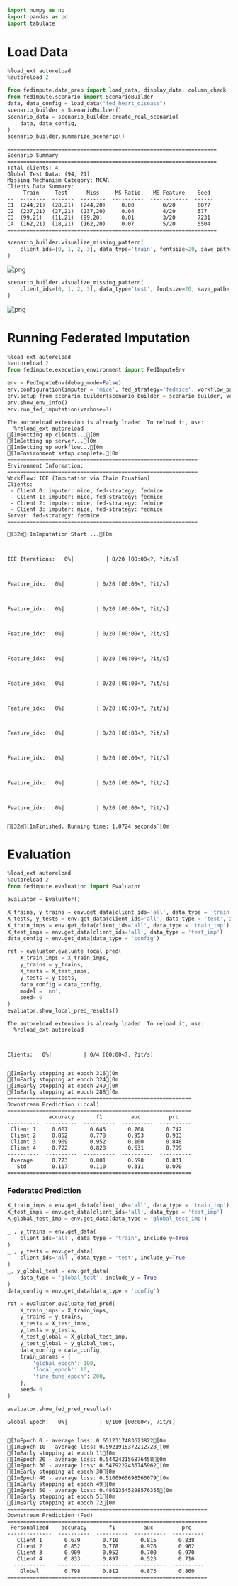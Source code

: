 ```python
import numpy as np
import pandas as pd
import tabulate
```

# Load Data


```python
%load_ext autoreload
%autoreload 2

from fedimpute.data_prep import load_data, display_data, column_check
from fedimpute.scenario import ScenarioBuilder
data, data_config = load_data("fed_heart_disease")
scenario_builder = ScenarioBuilder()
scenario_data = scenario_builder.create_real_scenario(
    data, data_config,
)
scenario_builder.summarize_scenario()
```

    ==================================================================
    Scenario Summary
    ==================================================================
    Total clients: 4
    Global Test Data: (94, 21)
    Missing Mechanism Category: MCAR
    Clients Data Summary:
         Train     Test      Miss     MS Ratio    MS Feature    Seed
    --  --------  -------  --------  ----------  ------------  ------
    C1  (244,21)  (28,21)  (244,20)     0.00         0/20       6077
    C2  (237,21)  (27,21)  (237,20)     0.04         4/20       577
    C3  (99,21)   (11,21)  (99,20)      0.01         3/20       7231
    C4  (162,21)  (18,21)  (162,20)     0.07         5/20       5504
    ==================================================================
    
    


```python
scenario_builder.visualize_missing_pattern(
    client_ids=[0, 1, 2, 3], data_type='train', fontsize=20, save_path='./plots/real_pattern_train.png'
)
```


    
![png](real_scenario_files/real_scenario_3_0.png)
    



```python
scenario_builder.visualize_missing_pattern(
    client_ids=[0, 1, 2, 3], data_type='test', fontsize=20, save_path='./plots/real_pattern_test.png'
)
```


    
![png](real_scenario_files/real_scenario_4_0.png)
    


# Running Federated Imputation


```python
%load_ext autoreload
%autoreload 2
from fedimpute.execution_environment import FedImputeEnv

env = FedImputeEnv(debug_mode=False)
env.configuration(imputer = 'mice', fed_strategy='fedmice', workflow_params = {})
env.setup_from_scenario_builder(scenario_builder = scenario_builder, verbose=1)
env.show_env_info()
env.run_fed_imputation(verbose=1)
```

    The autoreload extension is already loaded. To reload it, use:
      %reload_ext autoreload
    [1mSetting up clients...[0m
    [1mSetting up server...[0m
    [1mSetting up workflow...[0m
    [1mEnvironment setup complete.[0m
    ============================================================
    Environment Information:
    ============================================================
    Workflow: ICE (Imputation via Chain Equation)
    Clients:
     - Client 0: imputer: mice, fed-strategy: fedmice
     - Client 1: imputer: mice, fed-strategy: fedmice
     - Client 2: imputer: mice, fed-strategy: fedmice
     - Client 3: imputer: mice, fed-strategy: fedmice
    Server: fed-strategy: fedmice
    ============================================================
    
    [32m[1mImputation Start ...[0m
    


    ICE Iterations:   0%|          | 0/20 [00:00<?, ?it/s]



    Feature_idx:   0%|          | 0/20 [00:00<?, ?it/s]



    Feature_idx:   0%|          | 0/20 [00:00<?, ?it/s]



    Feature_idx:   0%|          | 0/20 [00:00<?, ?it/s]



    Feature_idx:   0%|          | 0/20 [00:00<?, ?it/s]



    Feature_idx:   0%|          | 0/20 [00:00<?, ?it/s]



    Feature_idx:   0%|          | 0/20 [00:00<?, ?it/s]



    Feature_idx:   0%|          | 0/20 [00:00<?, ?it/s]



    Feature_idx:   0%|          | 0/20 [00:00<?, ?it/s]



    Feature_idx:   0%|          | 0/20 [00:00<?, ?it/s]



    Feature_idx:   0%|          | 0/20 [00:00<?, ?it/s]


    [32m[1mFinished. Running time: 1.0724 seconds[0m
    

# Evaluation


```python
%load_ext autoreload
%autoreload 2
from fedimpute.evaluation import Evaluator

evaluator = Evaluator()

X_trains, y_trains = env.get_data(client_ids='all', data_type = 'train', include_y=True)
X_tests, y_tests = env.get_data(client_ids='all', data_type = 'test', include_y=True)
X_train_imps = env.get_data(client_ids='all', data_type = 'train_imp')
X_test_imps = env.get_data(client_ids='all', data_type = 'test_imp')
data_config = env.get_data(data_type = 'config')

ret = evaluator.evaluate_local_pred(
    X_train_imps = X_train_imps,
    y_trains = y_trains,
    X_tests = X_test_imps,
    y_tests = y_tests,
    data_config = data_config,
    model = 'nn',
    seed= 0
)
evaluator.show_local_pred_results()
```

    The autoreload extension is already loaded. To reload it, use:
      %reload_ext autoreload
    


    Clients:   0%|          | 0/4 [00:00<?, ?it/s]


    [1mEarly stopping at epoch 316[0m
    [1mEarly stopping at epoch 324[0m
    [1mEarly stopping at epoch 249[0m
    [1mEarly stopping at epoch 288[0m
    ==========================================================
    Downstream Prediction (Local)
    ==========================================================
                 accuracy       f1         auc         prc
    ----------  ----------  ----------  ----------  ----------
     Client 1     0.607       0.645       0.708       0.742
     Client 2     0.852       0.778       0.953       0.933
     Client 3     0.909       0.952       0.100       0.848
     Client 4     0.722       0.828       0.631       0.799
    ----------  ----------  ----------  ----------  ----------
     Average      0.773       0.801       0.598       0.831
       Std        0.117       0.110       0.311       0.070
    ==========================================================
    

### Federated Prediction


```python
X_train_imps = env.get_data(client_ids='all', data_type = 'train_imp')
X_test_imps = env.get_data(client_ids='all', data_type = 'test_imp')
X_global_test_imp = env.get_data(data_type = 'global_test_imp')

_ , y_trains = env.get_data(
    client_ids='all', data_type = 'train', include_y=True
)
_ , y_tests = env.get_data(
    client_ids='all', data_type = 'test', include_y=True
)
_, y_global_test = env.get_data(
    data_type = 'global_test', include_y = True
)
data_config = env.get_data(data_type = 'config')

ret = evaluator.evaluate_fed_pred(
    X_train_imps = X_train_imps,
    y_trains = y_trains,
    X_tests = X_test_imps,
    y_tests = y_tests,
    X_test_global = X_global_test_imp,
    y_test_global = y_global_test,
    data_config = data_config,
    train_params = {
        'global_epoch': 100,
        'local_epoch': 10,
        'fine_tune_epoch': 200,
    },
    seed= 0
)

evaluator.show_fed_pred_results()
```


    Global Epoch:   0%|          | 0/100 [00:00<?, ?it/s]


    [1mEpoch 0 - average loss: 0.6512317483623822[0m
    [1mEpoch 10 - average loss: 0.5921915372212728[0m
    [1mEarly stopping at epoch 11[0m
    [1mEpoch 20 - average loss: 0.544242156876458[0m
    [1mEpoch 30 - average loss: 0.5479222436745962[0m
    [1mEarly stopping at epoch 30[0m
    [1mEpoch 40 - average loss: 0.5100965698560079[0m
    [1mEarly stopping at epoch 49[0m
    [1mEpoch 50 - average loss: 0.48613545298576355[0m
    [1mEarly stopping at epoch 51[0m
    [1mEarly stopping at epoch 72[0m
    ===============================================================
    Downstream Prediction (Fed)
    ===============================================================
     Personalized    accuracy       f1         auc         prc
    --------------  ----------  ----------  ----------  ----------
       Client 1       0.679       0.710       0.815       0.838
       Client 2       0.852       0.778       0.976       0.962
       Client 3       0.909       0.952       0.700       0.970
       Client 4       0.833       0.897       0.523       0.716
      ----------    ----------  ----------  ----------  ----------
        Global        0.798       0.812       0.873       0.860
    ===============================================================
    

